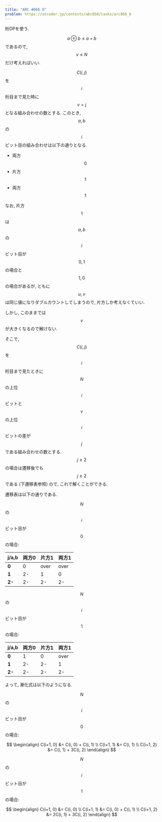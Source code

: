 ```yaml
---
title: "ARC #066 D"
problem: https://atcoder.jp/contests/abc050/tasks/arc066_b
---
```

桁DPを使う.

$$ a \oplus b \leq a + b $$ であるので, $$ v \leq N $$ だけ考えればいい.

$$ C(i, j) $$ を $$ i $$ 桁目まで見た時に $$ v = j $$ となる組み合わせの数とする. このとき, $$ a, b $$ の $$ i $$ ビット目の組み合わせは以下の通りとなる.

* 両方 $$ 0 $$
* 片方 $$ 1 $$
* 両方 $$ 1 $$

なお, 片方 $$ 1 $$ は $$ a, b $$ の $$ i $$ ビット目が $$ 0, 1 $$ の場合と $$ 1, 0 $$ の場合があるが, ともに $$ u, v $$ は同じ値になりダブルカウントしてしまうので, 片方しか考えなくていい.

しかし, このままでは $$ v $$ が大きくなるので解けない.

そこで, $$ C(i, j) $$ を $$ i $$ 桁目まで見たときに $$ N $$ の上位 $$ i $$ ビットと $$ v $$ の上位 $$ i $$ ビットの差が $$ j $$ である組み合わせの数とする. $$ j \geq 2 $$ の場合は遷移後でも $$ j \geq 2 $$ である (下遷移表参照) ので, これで解くことができる.

遷移表は以下の通りである.

$$ N $$ の $$ i $$ ビット目が $$ 0 $$ の場合:

|j/a,b|両方0|片方1|両方1|
|---|---|---|---|
|**0**|0|over|over|
|**1**|2-|1|0|
|**2-**|2-|2-|2-|

$$ N $$ の $$ i $$ ビット目が $$ 1 $$ の場合:

|j/a,b|両方0|片方1|両方1|
|---|---|---|---|
|**0**|1|0|over|
|**1**|2-|2-|1|
|**2-**|2-|2-|2-|

よって, 漸化式は以下のようになる.

$$ N $$ の $$ i $$ ビット目が $$ 0 $$ の場合:

$$
\begin{align}
C(i+1, 0) &= C(i, 0) + C(i, 1) \\
C(i+1, 1) &= C(i, 1) \\
C(i+1, 2) &= C(i, 1) + 3C(i, 2)
\end{align}
$$

$$ N $$ の $$ i $$ ビット目が $$ 1 $$ の場合:

$$
\begin{align}
C(i+1, 0) &= C(i, 0) \\
C(i+1, 1) &= C(i, 0) + C(i, 1) \\
C(i+1, 2) &= 2C(i, 1) + 3C(i, 2)
\end{align}
$$
